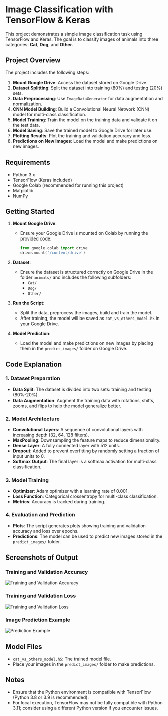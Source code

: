 # Image Classification with TensorFlow & Keras

This project demonstrates a simple image classification task using TensorFlow and Keras. The goal is to classify images of animals into three categories: **Cat**, **Dog**, and **Other**.

## Project Overview

The project includes the following steps:

1. **Mount Google Drive**: Access the dataset stored on Google Drive.
2. **Dataset Splitting**: Split the dataset into training (80%) and testing (20%) sets.
3. **Data Preprocessing**: Use `ImageDataGenerator` for data augmentation and normalization.
4. **CNN Model Building**: Build a Convolutional Neural Network (CNN) model for multi-class classification.
5. **Model Training**: Train the model on the training data and validate it on the test data.
6. **Model Saving**: Save the trained model to Google Drive for later use.
7. **Plotting Results**: Plot the training and validation accuracy and loss.
8. **Predictions on New Images**: Load the model and make predictions on new images.

## Requirements

- Python 3.x
- TensorFlow (Keras included)
- Google Colab (recommended for running this project)
- Matplotlib
- NumPy

## Getting Started

1. **Mount Google Drive**: 
   - Ensure your Google Drive is mounted on Colab by running the provided code:
     ```python
     from google.colab import drive
     drive.mount('/content/drive')
     ```

2. **Dataset**: 
   - Ensure the dataset is structured correctly on Google Drive in the folder `animals/` and includes the following subfolders:
     - `Cat/`
     - `Dog/`
     - `Other/`

3. **Run the Script**: 
   - Split the data, preprocess the images, build and train the model.
   - After training, the model will be saved as `cat_vs_others_model.h5` in your Google Drive.

4. **Model Prediction**:
   - Load the model and make predictions on new images by placing them in the `predict_images/` folder on Google Drive.

## Code Explanation

### 1. Dataset Preparation

- **Data Split**: The dataset is divided into two sets: training and testing (80%-20%).
- **Data Augmentation**: Augment the training data with rotations, shifts, zooms, and flips to help the model generalize better.

### 2. Model Architecture

- **Convolutional Layers**: A sequence of convolutional layers with increasing depth (32, 64, 128 filters).
- **MaxPooling**: Downsampling the feature maps to reduce dimensionality.
- **Dense Layer**: A fully connected layer with 512 units.
- **Dropout**: Added to prevent overfitting by randomly setting a fraction of input units to 0.
- **Softmax Output**: The final layer is a softmax activation for multi-class classification.

### 3. Model Training

- **Optimizer**: Adam optimizer with a learning rate of 0.001.
- **Loss Function**: Categorical crossentropy for multi-class classification.
- **Metrics**: Accuracy is tracked during training.

### 4. Evaluation and Prediction

- **Plots**: The script generates plots showing training and validation accuracy and loss over epochs.
- **Predictions**: The model can be used to predict new images stored in the `predict_images/` folder.

## Screenshots of Output

### Training and Validation Accuracy

![Training and Validation Accuracy](path_to_your_screenshot/training_validation_accuracy.png)

### Training and Validation Loss

![Training and Validation Loss](path_to_your_screenshot/training_validation_loss.png)

### Image Prediction Example

![Prediction Example](path_to_your_screenshot/prediction_example.png)

## Model Files

- `cat_vs_others_model.h5`: The trained model file.
- Place your images in the `predict_images/` folder to make predictions.

## Notes

- Ensure that the Python environment is compatible with TensorFlow (Python 3.8 or 3.9 is recommended).
- For local execution, TensorFlow may not be fully compatible with Python 3.11; consider using a different Python version if you encounter issues.
